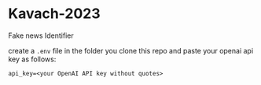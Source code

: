 # Kavach-2023
 Fake news Identifier


create a `.env` file in the folder you clone this repo and paste your openai api key as follows:

`api_key=<your OpenAI API key without quotes>`

